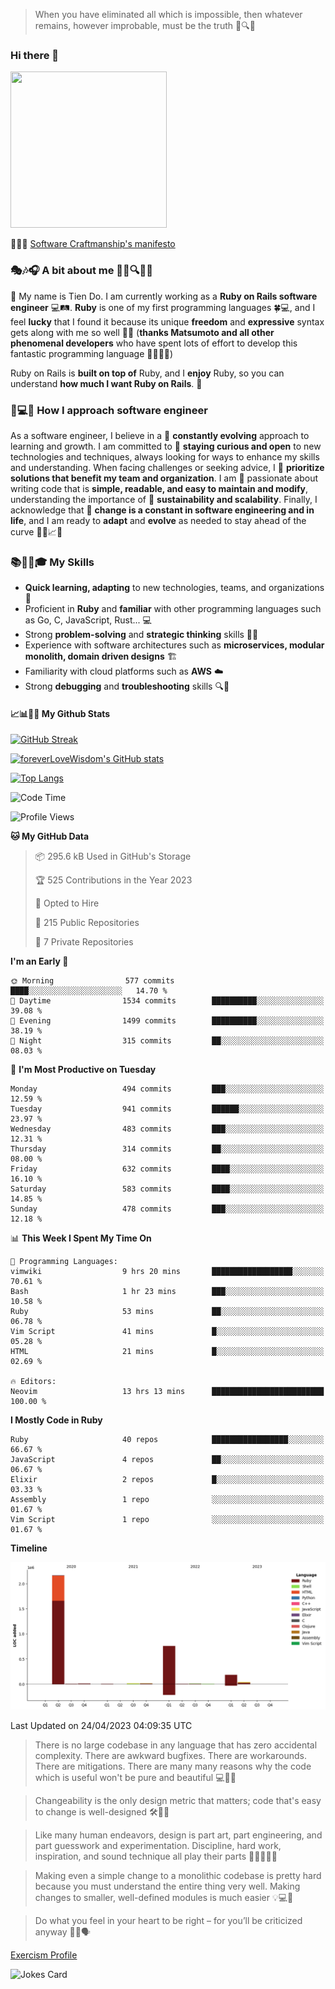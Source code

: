 > When you have eliminated all which is impossible, then whatever remains, however improbable, must be the truth 🤔🔍💡
### Hi there 👋

<!--
**foreverLoveWisdom/foreverLoveWisdom** is a ✨ _special_ ✨ repository because its `README.md` (this file) appears on your GitHub profile.

Here are some ideas to get you started:

- 🔭 I’m currently working on ...
- 🌱 I’m currently learning ...
- 👯 I’m looking to collaborate on ...
- 🤔 I’m looking for help with ...
- 💬 Ask me about ...
- 📫 How to reach me: ...
- 😄 Pronouns: ...
- ⚡ Fun fact: ...
-->

<img src="https://codecondo.com/wp-content/uploads/2017/09/railslogo.png" width="250" height="250">

 📜🔨🌟 [Software Craftmanship's manifesto](http://manifesto.softwarecraftsmanship.org/)

### 🎭🎶🎧 A bit about me 🕵️‍♀️🔍🕵️‍♂️
👋 My name is Tien Do. I am currently working as a **Ruby on Rails software engineer** 💻🛤️. **Ruby** is one of my first programming languages 🍀💻, and I feel **lucky** that I found it because its unique **freedom** and **expressive** syntax gets along with me so well 🤗💬 (**thanks Matsumoto and all other phenomenal developers** who have spent lots of effort to develop this fantastic programming language 🙏👨‍💻🌟)

Ruby on Rails is **built on top of** Ruby, and I **enjoy** Ruby, so you can understand **how much I want Ruby on Rails**. 🤩

### 🤔💻🔨 How I approach software engineer
As a software engineer, I believe in a 🔄 **constantly evolving** approach to learning and growth. I am committed to 🤔 **staying curious and open** to new technologies and techniques, always looking for ways to enhance my skills and understanding. When facing challenges or seeking advice, I 👥  **prioritize solutions that benefit my team and organization**. I am 🎉 passionate about writing code that is **simple, readable, and easy to maintain and modify**, understanding the importance of 🌱 **sustainability and scalability**. Finally, I acknowledge that 🌊 **change is a constant in software engineering and in life**, and I am ready to **adapt** and **evolve** as needed to stay ahead of the curve 🏃‍♂️📈🔄

### 📚🧑‍💻🎓 My Skills
- **Quick learning, adapting** to new technologies, teams, and organizations 🚀
- Proficient in **Ruby** and **familiar** with other programming languages such as Go, C, JavaScript, Rust... 💻
- Strong **problem-solving** and **strategic thinking** skills 🤔💡
- Experience with software architectures such as **microservices, modular monolith, domain driven designs** 🏗️
- Familiarity with cloud platforms such as **AWS** ☁️ 
- Strong **debugging** and **troubleshooting** skills 🔍🐞

#### 📈📊👨‍💻  My Github Stats

[![GitHub Streak](https://github-readme-streak-stats.herokuapp.com/?user=foreverLoveWisdom&theme=dracula)](https://git.io/streak-stats)
&nbsp;
&nbsp;

[![foreverLoveWisdom's GitHub stats](https://github-readme-stats.vercel.app/api?username=foreverLoveWisdom&show_icons=true&theme=react&count_private=true)](https://github.com/anuraghazra/github-readme-stats)

[![Top Langs](https://github-readme-stats.vercel.app/api/top-langs/?username=foreverLoveWisdom&show_icons=true&theme=vue-dark)](https://github.com/anuraghazra/github-readme-stats)

<!--START_SECTION:waka-->
![Code Time](http://img.shields.io/badge/Code%20Time-1%2C852%20hrs%2013%20mins-blue)

![Profile Views](http://img.shields.io/badge/Profile%20Views-9-blue)

**🐱 My GitHub Data** 

> 📦 295.6 kB Used in GitHub's Storage 
 > 
> 🏆 525 Contributions in the Year 2023
 > 
> 💼 Opted to Hire
 > 
> 📜 215 Public Repositories 
 > 
> 🔑 7 Private Repositories 
 > 
**I'm an Early 🐤** 

```text
🌞 Morning                577 commits         ████░░░░░░░░░░░░░░░░░░░░░   14.70 % 
🌆 Daytime                1534 commits        ██████████░░░░░░░░░░░░░░░   39.08 % 
🌃 Evening                1499 commits        ██████████░░░░░░░░░░░░░░░   38.19 % 
🌙 Night                  315 commits         ██░░░░░░░░░░░░░░░░░░░░░░░   08.03 % 
```
📅 **I'm Most Productive on Tuesday** 

```text
Monday                   494 commits         ███░░░░░░░░░░░░░░░░░░░░░░   12.59 % 
Tuesday                  941 commits         ██████░░░░░░░░░░░░░░░░░░░   23.97 % 
Wednesday                483 commits         ███░░░░░░░░░░░░░░░░░░░░░░   12.31 % 
Thursday                 314 commits         ██░░░░░░░░░░░░░░░░░░░░░░░   08.00 % 
Friday                   632 commits         ████░░░░░░░░░░░░░░░░░░░░░   16.10 % 
Saturday                 583 commits         ████░░░░░░░░░░░░░░░░░░░░░   14.85 % 
Sunday                   478 commits         ███░░░░░░░░░░░░░░░░░░░░░░   12.18 % 
```


📊 **This Week I Spent My Time On** 

```text
💬 Programming Languages: 
vimwiki                  9 hrs 20 mins       ██████████████████░░░░░░░   70.61 % 
Bash                     1 hr 23 mins        ███░░░░░░░░░░░░░░░░░░░░░░   10.58 % 
Ruby                     53 mins             ██░░░░░░░░░░░░░░░░░░░░░░░   06.78 % 
Vim Script               41 mins             █░░░░░░░░░░░░░░░░░░░░░░░░   05.28 % 
HTML                     21 mins             █░░░░░░░░░░░░░░░░░░░░░░░░   02.69 % 

🔥 Editors: 
Neovim                   13 hrs 13 mins      █████████████████████████   100.00 % 
```

**I Mostly Code in Ruby** 

```text
Ruby                     40 repos            █████████████████░░░░░░░░   66.67 % 
JavaScript               4 repos             ██░░░░░░░░░░░░░░░░░░░░░░░   06.67 % 
Elixir                   2 repos             █░░░░░░░░░░░░░░░░░░░░░░░░   03.33 % 
Assembly                 1 repo              ░░░░░░░░░░░░░░░░░░░░░░░░░   01.67 % 
Vim Script               1 repo              ░░░░░░░░░░░░░░░░░░░░░░░░░   01.67 % 
```



**Timeline**

![Lines of Code chart](https://raw.githubusercontent.com/foreverLoveWisdom/foreverLoveWisdom/main/assets/bar_graph.png)


 Last Updated on 24/04/2023 04:09:35 UTC
<!--END_SECTION:waka-->


> There is no large codebase in any language that has zero accidental complexity. There are awkward bugfixes. There are workarounds. There are mitigations.
> There are many many reasons why the code which is useful won't be pure and beautiful 💻🐞🤔

> Changeability is the only design metric that matters; code that's easy to change is well-designed 🛠️🔄🎨

> Like many human endeavors, design is part art, part engineering, and part guesswork and experimentation. Discipline, hard work, inspiration, and sound technique all play their parts 🎨🧑‍💻🔬🧪

> Mak­ing even a sim­ple change to a mono­lith­ic code­base is pret­ty hard because you must under­stand the entire thing very well. Mak­ing changes to small­er, well-defined mod­ules is much easier 💡💻🤔
 
 > Do what you feel in your heart to be right – for you’ll be criticized anyway 💖🙏🗣️ 
 
[Exercism Profile](https://exercism.org/profiles/foreverLoveWisdom)

![Jokes Card](https://readme-jokes.vercel.app/api)

